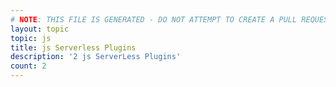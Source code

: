 ```yaml
---
# NOTE: THIS FILE IS GENERATED - DO NOT ATTEMPT TO CREATE A PULL REQUEST TO UPDATE THE DATA. 
layout: topic
topic: js
title: js Serverless Plugins
description: '2 js ServerLess Plugins'
count: 2
---
```

